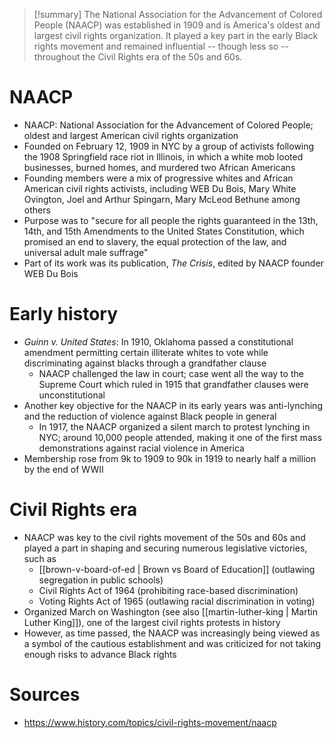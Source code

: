 > [!summary]
> The National Association for the Advancement of Colored People (NAACP) was established in 1909 and is America's oldest and largest civil rights organization. It played a key part in the early Black rights movement and remained influential -- though less so -- throughout the Civil Rights era of the 50s and 60s. 

# NAACP

- NAACP: National Association for the Advancement of Colored People; oldest and largest American civil rights organization
- Founded on February 12, 1909 in NYC by a group of activists following the 1908 Springfield race riot in Illinois, in which a white mob looted businesses, burned homes, and murdered two African Americans
- Founding members were a mix of progressive whites and African American civil rights activists, including WEB Du Bois, Mary White Ovington, Joel and Arthur Spingarn, Mary McLeod Bethune among others
- Purpose was to "secure for all people the rights guaranteed in the 13th, 14th, and 15th Amendments to the United States Constitution, which promised an end to slavery, the equal protection of the law, and universal adult male suffrage"
- Part of its work was its publication, *The Crisis*, edited by NAACP founder WEB Du Bois

# Early history

- *Guinn v. United States*: In 1910, Oklahoma passed a constitutional amendment permitting certain illiterate whites to vote while discriminating against blacks through a grandfather clause
	- NAACP challenged the law in court; case went all the way to the Supreme Court which ruled in 1915 that grandfather clauses were unconstitutional
- Another key objective for the NAACP in its early years was anti-lynching and the reduction of violence against Black people in general
	- In 1917, the NAACP organized a silent march to protest lynching in NYC; around 10,000 people attended, making it one of the first mass demonstrations against racial violence in America
- Membership rose from 9k to 1909 to 90k in 1919 to nearly half a million by the end of  WWII

# Civil Rights era

- NAACP was key to the civil rights movement of the 50s and 60s and played a part in shaping and securing numerous legislative victories, such as
	- [[brown-v-board-of-ed | Brown vs Board of Education]] (outlawing segregation in public schools)
	- Civil Rights Act of 1964 (prohibiting race-based discrimination)
	- Voting Rights Act of 1965 (outlawing racial discrimination in voting)
- Organized March on Washington (see also [[martin-luther-king | Martin Luther King]]), one of the largest civil rights protests in history
- However, as time passed, the NAACP was increasingly being viewed as a symbol of the cautious establishment and was criticized for not taking enough risks to advance Black rights

# Sources 

- https://www.history.com/topics/civil-rights-movement/naacp